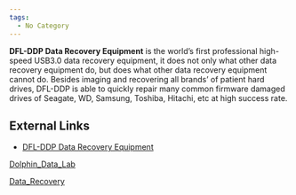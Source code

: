 ```yaml
---
tags:
  - No Category
---
```

**DFL-DDP Data Recovery Equipment** is the world’s first professional
high-speed USB3.0 data recovery equipment, it does not only what other
data recovery equipment do, but does what other data recovery equipment
cannot do. Besides imaging and recovering all brands’ of patient hard
drives, DFL-DDP is able to quickly repair many common firmware damaged
drives of Seagate, WD, Samsung, Toshiba, Hitachi, etc at high success
rate.

## External Links

- [DFL-DDP Data Recovery
  Equipment](https://www.dolphindatalab.com/product/dfl-data-dr-pro-usb-3-data-recovery-equipment/)

[Dolphin_Data_Lab](dolphin_data_lab.md)

[Data_Recovery](data_recovery.md)
